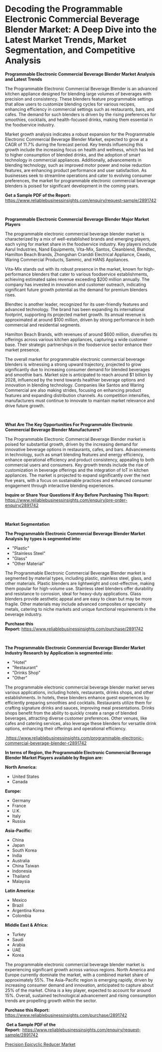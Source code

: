 <p><h1>Decoding the Programmable Electronic Commercial Beverage Blender Market: A Deep Dive into the Latest Market Trends, Market Segmentation, and Competitive Analysis</h1></p><p><strong>Programmable Electronic Commercial Beverage Blender Market Analysis and Latest Trends</strong></p>
<p><p>The Programmable Electronic Commercial Beverage Blender is an advanced kitchen appliance designed for blending large volumes of beverages with precision and consistency. These blenders feature programmable settings that allow users to customize blending cycles for various recipes, enhancing efficiency in commercial settings such as restaurants, bars, and cafes. The demand for such blenders is driven by the rising preferences for smoothies, cocktails, and health-focused drinks, making them essential in the foodservice industry.</p><p>Market growth analysis indicates a robust expansion for the Programmable Electronic Commercial Beverage Blender Market, expected to grow at a CAGR of 11.7% during the forecast period. Key trends influencing this growth include the increasing focus on health and wellness, which has led to higher consumption of blended drinks, and the adoption of smart technology in commercial appliances. Additionally, advancements in blending technology, such as improved motor power and noise reduction features, are enhancing product performance and user satisfaction. As businesses seek to streamline operations and cater to evolving consumer preferences, the market for programmable electronic commercial beverage blenders is poised for significant development in the coming years.</p></p>
<p><strong>Get a Sample PDF of the Report:&nbsp;</strong> <a href="https://www.reliablebusinessinsights.com/enquiry/request-sample/2891742?utm_campaign=2274&utm_medium=2&utm_source=Github&utm_content=ia&utm_term=14032025&utm_id=programmable-electronic-commercial-beverage-blender">https://www.reliablebusinessinsights.com/enquiry/request-sample/2891742</a></p>
<p>&nbsp;</p>
<p><strong>Programmable Electronic Commercial Beverage Blender Major Market Players</strong></p>
<p><p>The programmable electronic commercial beverage blender market is characterized by a mix of well-established brands and emerging players, each vying for market share in the foodservice industry. Key players include Aarul Industries, Nand Equipments, Vita-Mix, Santos, Cleanblend, Blendtec, Hamilton Beach Brands, Zhongshan Cranddi Electrical Appliance, Ceado, Waring Commercial Products, Sammic, and HANS Appliances.</p><p>Vita-Mix stands out with its robust presence in the market, known for high-performance blenders that cater to various foodservice establishments, achieving estimated sales revenue exceeding $200 million annually. The company has invested in innovation and customer outreach, indicating significant future growth potential as the demand for premium blenders rises.</p><p>Blendtec is another leader, recognized for its user-friendly features and advanced technology. The brand has been expanding its international footprint, supporting its projected market growth. Its annual revenue is approximated at around $100 million, driven by strong performance in both commercial and residential segments.</p><p>Hamilton Beach Brands, with revenues of around $600 million, diversifies its offerings across various kitchen appliances, capturing a wide customer base. Their strategic partnerships in the foodservice sector enhance their market presence.</p><p>The overall market for programmable electronic commercial beverage blenders is witnessing a strong upward trajectory, projected to grow significantly due to increasing consumer demand for blended beverages and smoothie bars. Market size is anticipated to reach around $1 billion by 2028, influenced by the trend towards healthier beverage options and innovation in blending technology. Companies like Santos and Waring Commercial are also making strides, focusing on enhancing product features and expanding distribution channels. As competition intensifies, manufacturers must continue to innovate to maintain market relevance and drive future growth.</p></p>
<p>&nbsp;</p>
<p><strong>What Are The Key Opportunities For Programmable Electronic Commercial Beverage Blender Manufacturers?</strong></p>
<p><p>The Programmable Electronic Commercial Beverage Blender market is poised for substantial growth, driven by the increasing demand for innovative beverage options in restaurants, cafes, and bars. Advancements in technology, such as smart blending features and energy efficiency, enhance operational efficiency and product consistency, appealing to both commercial users and consumers. Key growth trends include the rise of customization in beverage offerings and the integration of IoT in kitchen appliances. The market is projected to expand significantly over the next five years, with a focus on sustainable practices and enhanced consumer engagement through interactive blending experiences.</p></p>
<p><strong>Inquire or Share Your Questions If Any Before Purchasing This Report:</strong> <a href="https://www.reliablebusinessinsights.com/enquiry/pre-order-enquiry/2891742?utm_campaign=2274&utm_medium=2&utm_source=Github&utm_content=ia&utm_term=14032025&utm_id=programmable-electronic-commercial-beverage-blender">https://www.reliablebusinessinsights.com/enquiry/pre-order-enquiry/2891742</a></p>
<p>&nbsp;</p>
<p><strong>Market Segmentation</strong></p>
<p><strong>The Programmable Electronic Commercial Beverage Blender Market Analysis by types is segmented into:</strong></p>
<p><ul><li>"Plastic"</li><li>"Stainless Steel"</li><li>"Glass"</li><li>"Other Material"</li></ul></p>
<p><p>The Programmable Electronic Commercial Beverage Blender market is segmented by material types, including plastic, stainless steel, glass, and other materials. Plastic blenders are lightweight and cost-effective, making them popular for high-volume use. Stainless steel blenders offer durability and resistance to corrosion, ideal for heavy-duty applications. Glass blenders provide aesthetic appeal and are easy to clean but may be more fragile. Other materials may include advanced composites or specialty metals, catering to niche markets and unique functional requirements in the beverage industry.</p></p>
<p><strong>Purchase this Report:&nbsp;</strong><a href="https://www.reliablebusinessinsights.com/purchase/2891742?utm_campaign=2274&utm_medium=2&utm_source=Github&utm_content=ia&utm_term=14032025&utm_id=programmable-electronic-commercial-beverage-blender">https://www.reliablebusinessinsights.com/purchase/2891742</a></p>
<p>&nbsp;</p>
<p><strong>The Programmable Electronic Commercial Beverage Blender Market Industry Research by Application is segmented into:</strong></p>
<p><ul><li>"Hotel"</li><li>"Restaurant"</li><li>"Drinks Shop"</li><li>"Other"</li></ul></p>
<p><p>The programmable electronic commercial beverage blender market serves various applications, including hotels, restaurants, drinks shops, and other establishments. In hotels, these blenders enhance guest experiences by efficiently preparing smoothies and cocktails. Restaurants utilize them for crafting signature drinks and sauces, improving meal presentations. Drinks shops benefit from the ability to quickly create a range of blended beverages, attracting diverse customer preferences. Other venues, like cafes and catering services, also leverage these blenders for versatile drink options, enhancing their offerings and operational efficiency.</p></p>
<p><a href="https://www.reliablebusinessinsights.com/programmable-electronic-commercial-beverage-blender-r2891742?utm_campaign=2274&utm_medium=2&utm_source=Github&utm_content=ia&utm_term=14032025&utm_id=programmable-electronic-commercial-beverage-blender">&nbsp;https://www.reliablebusinessinsights.com/programmable-electronic-commercial-beverage-blender-r2891742</a></p>
<p><strong>In terms of Region, the Programmable Electronic Commercial Beverage Blender Market Players available by Region are:</strong></p>
<p>
    <p> <strong> North America: </strong>
        <ul>
            <li>United States</li>
            <li>Canada</li>
        </ul>
        </p> 
    <p> <strong> Europe: </strong>
        <ul>
            <li>Germany</li>
            <li>France</li>
            <li>U.K.</li>
            <li>Italy</li>
            <li>Russia</li>
        </ul>
        </p> 
    <p> <strong> Asia-Pacific: </strong>
        <ul>
            <li>China</li>
            <li>Japan</li>
            <li>South Korea</li>
            <li>India</li>
            <li>Australia</li>
            <li>China Taiwan</li>
            <li>Indonesia</li>
            <li>Thailand</li>
            <li>Malaysia</li>
        </ul>
        </p> 
    <p> <strong> Latin America: </strong>
        <ul>
            <li>Mexico</li>
            <li>Brazil</li>
            <li>Argentina Korea</li>
            <li>Colombia</li>
        </ul>
        </p> 
    <p> <strong> Middle East & Africa: </strong>
        <ul>
            <li>Turkey</li>
            <li>Saudi</li>
            <li>Arabia</li>
            <li>UAE</li>
            <li>Korea</li>
        </ul>
    </p>
    </p>
<p><p>The programmable electronic commercial beverage blender market is experiencing significant growth across various regions. North America and Europe currently dominate the market, with a combined market share of approximately 55%. The Asia-Pacific region is emerging rapidly, driven by increasing consumer demand and innovation, anticipated to capture about 25% of the market. China is a key player, expected to account for around 15%. Overall, sustained technological advancement and rising consumption trends are propelling growth within the sector.</p></p>
<p><strong>Purchase this Report: </strong><a href="https://www.reliablebusinessinsights.com/purchase/2891742?utm_campaign=2274&utm_medium=2&utm_source=Github&utm_content=ia&utm_term=14032025&utm_id=programmable-electronic-commercial-beverage-blender">https://www.reliablebusinessinsights.com/purchase/2891742</a></p>
<p>&nbsp;<strong>Get a Sample PDF of the Report:&nbsp;&nbsp;</strong><a href="https://www.reliablebusinessinsights.com/enquiry/request-sample/2891742?utm_campaign=2274&utm_medium=2&utm_source=Github&utm_content=ia&utm_term=14032025&utm_id=programmable-electronic-commercial-beverage-blender">https://www.reliablebusinessinsights.com/enquiry/request-sample/2891742</a></p>
<p><strong></strong></p>
<p><p><a href="https://github.com/AngelaWalsh696/Market-Research-Report-List-1/blob/main/precision-epicyclic-reducer-market.md?utm_campaign=2274&utm_medium=2&utm_source=Github&utm_content=ia&utm_term=14032025&utm_id=programmable-electronic-commercial-beverage-blender">Precision Epicyclic Reducer Market</a></p></p>